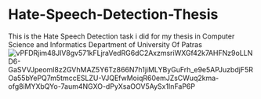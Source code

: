 # Hate-Speech-Detection-Thesis
This is the Hate Speech Detection task i did for my thesis in Computer Science and Informatics Department of University Of Patras
![vPFDRjim48JlV8gv571kFLjraVedRG6dC2AxzmsriWXGf42k7AHFNz9oLLND6-GaSVVJpeoml8z2GVhMAZ5Y6Tz866N7h1jiMLYByGuFrh_e9e5APJuzbdjF5ROa55bYePQ7m5tmccESLZU-VJQEfwMoiqR60emJZsCWuq2kma-ofg8iMYXbQYo-7aum4NGXO-dPyXsaOOV5AySx1InFaP6P](https://github.com/nraptisss/Hate-Speech-Detection-Thesis/assets/104900174/65cb21b0-985a-4d8c-a60e-80caa86457f6)

